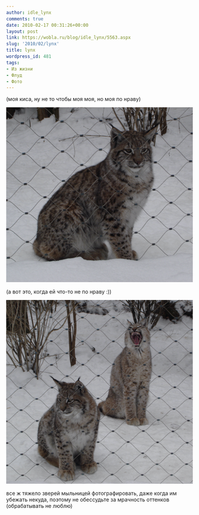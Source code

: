 ```yaml
---
author: idle_lynx
comments: true
date: 2010-02-17 00:31:26+00:00
layout: post
link: https://wobla.ru/blog/idle_lynx/5563.aspx
slug: '2010/02/lynx'
title: lynx
wordpress_id: 481
tags:
- Из жизни
- Флуд
- Фото
---
```


(моя киса, ну не то чтобы моя моя, но моя по нраву)

![lynx](images/2010/02/DSC09132.JPG)

(а вот это, когда ей что-то не по нраву :))

![lynx yawn](images/2010/02/DSC09147.JPG)

все ж тяжело зверей мыльницей фотографировать, даже когда им убежать некуда, поэтому не обессудьте за мрачность оттенков (обрабатывать не люблю)
